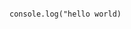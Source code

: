 


<!-- package.json : it is a file which holds the scripts and dependencies required for the project 
we can also see the dependency versions here  -->

<!-- package-lock.json : it is file which contains the different versions required for the react app in our local system  -->


<!-- node modules : it is set of auto generated files , in which dependency code will be installed  -->

<pre><code>
console.log("hello world)
</code></pre>
